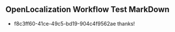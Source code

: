 ## OpenLocalization Workflow Test MarkDown
* f8c3ff60-41ce-49c5-bd19-904c4f9562ae thanks!

<!--HONumber=Jul16_HO5-->


